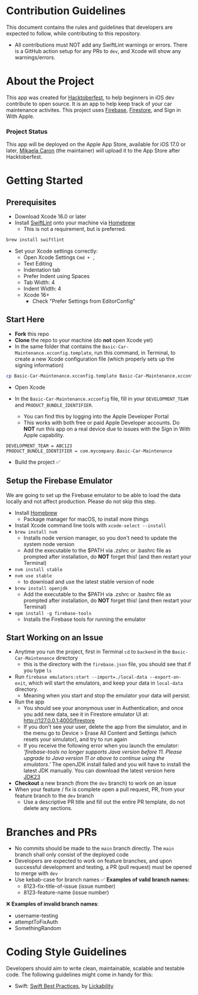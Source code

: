 # Contribution Guidelines
This document contains the rules and guidelines that developers are expected to follow, while contributing to this repository.

* All contributions must NOT add any SwiftLint warnings or errors. There is a GitHub action setup for any PRs to `dev`, and Xcode will show any warnings/errors.

# About the Project
This app was created for [Hacktoberfest](https://hacktoberfest.com/), to help beginners in iOS dev contribute to open source. It is an app to help keep track of your car maintenance activites. This project uses [Firebase](https://firebase.google.com), [Firestore](https://firebase.google.com/products/firestore), and Sign in With Apple.

### Project Status
This app will be deployed on the Apple App Store, available for iOS 17.0 or later, [Mikaela Caron](https://github.com/mikaelacaron) (the maintainer) will upload it to the App Store after Hacktoberfest.

# Getting Started
## Prerequisites
* Download Xcode 16.0 or later
* Install [SwiftLint](https://github.com/realm/SwiftLint) onto your machine via [Homebrew](https://brew.sh/)
   * This is not a requirement, but is preferred.
```sh
brew install swiftlint
```
* Set your Xcode settings correctly:
   * Open Xcode Settings `Cmd + ,`
   * Text Editing
   * Indentation tab
   * Prefer Indent using Spaces
   * Tab Width: 4
   * Indent Width: 4
   * Xcode 16+
      * Check "Prefer Settings from EditorConfig"

## Start Here
* **Fork** this repo
* **Clone** the repo to your machine (do **not** open Xcode yet)
* In the same folder that contains the `Basic-Car-Maintenance.xcconfig.template`, run this command, in Terminal, to create a new Xcode configuration file (which properly sets up the signing information)

```sh
cp Basic-Car-Maintenance.xcconfig.template Basic-Car-Maintenance.xcconfig
```

* Open Xcode

* In the `Basic-Car-Maintenance.xcconfig` file, fill in your `DEVELOPMENT_TEAM` and `PRODUCT_BUNDLE_IDENTIFIER`.
   * You can find this by logging into the Apple Developer Portal
   * This works with both free or paid Apple Developer accounts. Do **NOT** run this app on a real device due to issues with the Sign in With Apple capability.
```
DEVELOPMENT_TEAM = ABC123
PRODUCT_BUNDLE_IDENTIFIER = com.mycompany.Basic-Car-Maintenance
```

* Build the project ✅

## Setup the Firebase Emulator
We are going to set up the Firebase emulator to be able to load the data locally and not affect production. Please do not skip this step.
* Install [Homebrew](https://brew.sh/)
   * Package manager for macOS, to install more things
* Install Xcode command line tools with `xcode-select --install`
* `brew install nvm`
   * Installs node version manager, so you don't need to update the system node version
   * Add the executable to the $PATH via .zshrc or .bashrc file as prompted after installation, do **NOT** forget this! (and then restart your Terminal)
* `nvm install stable`
* `nvm use stable`
   * to download and use the latest stable version of node
* `brew install openjdk`
   * Add the executable to the $PATH via .zshrc or .bashrc file as prompted after installation, do **NOT** forget this! (and then restart your Terminal)
* `npm install -g firebase-tools`
   * Installs the Firebase tools for running the emulator


## Start Working on an Issue
* Anytime you run the project, first in Terminal `cd` to `backend` in the `Basic-Car-Maintenance` directory
   * this is the directory with the `firebase.json` file, you should see that if you type `ls`
* Run `firebase emulators:start --import=./local-data --export-on-exit`, which will start the emulators, and keep your data in `local-data` directory.
   * Meaning when you start and stop the emulator your data will persist.
* Run the app
   * You should see your anonymous user in Authentication, and once you add new data, see it in Firestore emulator UI at: http://127.0.0.1:4000/firestore
   * If you don't see your user, delete the app from the simulator, and in the menu go to Device > Erase All Content and Settings (which resets your simulator), and try to run again
   * If you receive the following error when you launch the emulator: _'firebase-tools no longer supports Java version before 11. Please upgrade to Java version 11 or above to continue using the emulators.'_ The openJDK install failed and you will have to install the latest JDK manually. You can download the latest version here [JDK23](https://www.oracle.com/java/technologies/downloads/#jdk23-mac)
* **Checkout** a new branch (from the `dev` branch) to work on an issue
* When your feature / fix is complete open a pull request, PR, from your feature branch to the `dev` branch
   * Use a descriptive PR title and fill out the entire PR template, do not delete any sections.

# Branches and PRs
* No commits should be made to the `main` branch directly. The `main` branch shall only consist of the deployed code
* Developers are expected to work on feature branches, and upon successful development and testing, a PR (pull request) must be opened to merge with `dev`
* Use kebab-case for branch names
✅ **Examples of valid branch names:**
   * 8123-fix-title-of-issue (issue number)
   * 8123-feature-name (issue number)

❌ **Examples of invalid branch names**:
   * username-testing
   * attemptToFixAuth
   * SomethingRandom

# Coding Style Guidelines
Developers should aim to write clean, maintainable, scalable and testable code. The following guidelines might come in handy for this:
* Swift: [Swift Best Practices](https://github.com/Lickability/swift-best-practices), by [Lickability](https://lickability.com)
